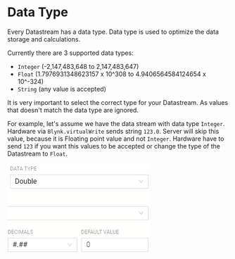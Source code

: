 # Data Type

Every Datastream has a data type. Data type is used to optimize the data storage and calculations.

Currently there are 3 supported data types:

* `Integer` \(-2,147,483,648 to 2,147,483,647\)
* `Float` \(1.7976931348623157 x 10^308 to 4.9406564584124654 x 10^-324\)
* `String` \(any value is accepted\)

It is very important to select the correct type for your Datastream. As values that doesn't match the data type are ignored.

For example, let's assume we have the data stream with data type `Integer`. Hardware via `Blynk.virtualWrite` sends string `123.0`. Server will skip this value, because it is Floating point value and not `Integer`. Hardware have to send `123` if you want this values to be accepted or change the type of the Datastream to `Float`.

![](../../../../.gitbook/assets/ds_data_type.gif)

